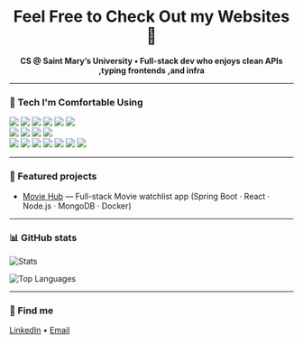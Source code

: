 <!-- Guard33 / Profile README -->

<h1 align="center">Feel Free to Check Out my Websites 👋</h1>
<p align="center">
  <b>CS @ Saint Mary’s University • Full-stack dev who enjoys clean APIs ,typing frontends ,and infra</b>
</p>



---

### 🧰 Tech I'm Comfortable Using
<p>
  <!-- Languages -->
  <img src="https://img.shields.io/badge/Java-ED8B00?style=for-the-badge&logo=openjdk&logoColor=white"/>
  <img src="https://img.shields.io/badge/JavaScript-323330?style=for-the-badge&logo=javascript&logoColor=F7DF1E"/>
  <img src="https://img.shields.io/badge/TypeScript-007ACC?style=for-the-badge&logo=typescript&logoColor=white"/>
  <img src="https://img.shields.io/badge/SQL-4479A1?style=for-the-badge"/>
  <img src="https://img.shields.io/badge/HTML5-E34F26?style=for-the-badge&logo=html5&logoColor=white"/>
  <img src="https://img.shields.io/badge/CSS3-1572B6?style=for-the-badge&logo=css3&logoColor=white"/>
  <br/>
  <!-- Frameworks / Libraries -->
  <img src="https://img.shields.io/badge/Spring%20Boot-6DB33F?style=for-the-badge&logo=springboot&logoColor=white"/>
  <img src="https://img.shields.io/badge/React-20232A?style=for-the-badge&logo=react&logoColor=61DAFB"/>
  <img src="https://img.shields.io/badge/Node.js-339933?style=for-the-badge&logo=nodedotjs&logoColor=white"/>
  <img src="https://img.shields.io/badge/Tailwind_CSS-38B2AC?style=for-the-badge&logo=tailwindcss&logoColor=white"/>
  <br/>
  <!-- Cloud / DB / Dev -->
  <img src="https://img.shields.io/badge/AWS-232F3E?style=for-the-badge&logo=amazonwebservices&logoColor=FF9900"/>
  <img src="https://img.shields.io/badge/MySQL-005C84?style=for-the-badge&logo=mysql&logoColor=white"/>
  <img src="https://img.shields.io/badge/MongoDB-4EA94B?style=for-the-badge&logo=mongodb&logoColor=white"/>
  <img src="https://img.shields.io/badge/Docker-2496ED?style=for-the-badge&logo=docker&logoColor=white"/>
  <img src="https://img.shields.io/badge/Git-F05032?style=for-the-badge&logo=git&logoColor=white"/>
  <img src="https://img.shields.io/badge/REST_APIs-6E40C9?style=for-the-badge"/>
  <img src="https://img.shields.io/badge/Agile-0A84FF?style=for-the-badge"/>
</p>

---

### 🚀 Featured projects
- <a href="https://github.com/Guard33/moviehub">Movie Hub</a> — Full-stack Movie watchlist app (Spring Boot · React · Node.js · MongoDB · Docker)


---

### 📊 GitHub stats
<p>
  <img alt="Stats" src="https://github-readme-stats.vercel.app/api?username=Guard33&show_icons=true"/>
</p>
<p>
  <img alt="Top Languages" src="https://github-readme-stats.vercel.app/api/top-langs/?username=Guard33&layout=compact"/>
</p>

---

### 🔗 Find me
<a href="https://www.linkedin.com/in/hemanth-harsha-rangaswamy-anitha-a59462313">LinkedIn</a> • <a href="mailto:hemanthhra12@gmail.com">Email</a>

